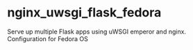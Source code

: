 # nginx_uwsgi_flask_fedora
Serve up multiple Flask apps using uWSGI emperor and nginx. Configuration for Fedora OS
